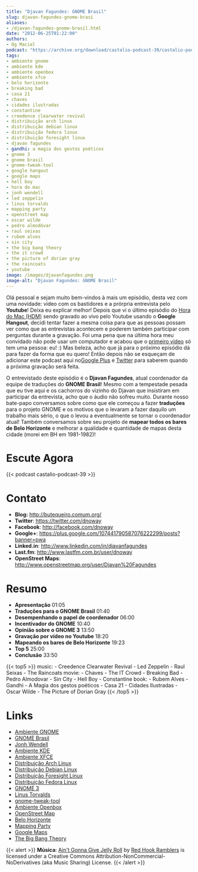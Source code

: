 ```yaml
---
title: "Djavan Fagundes: GNOME Brasil"
slug: djavan-fagundes-gnome-brasi
aliases:
- /djavan-fagundes-gnome-brasil.html
date: "2012-06-25T01:22:00"
authors:
- Og Maciel
podcast: "https://archive.org/download/castalio-podcast-39/castalio-podcast-39.mp3"
tags:
- ambiente gnome
- ambiente kde
- ambiente openbox
- ambiente xfce
- belo horizonte
- breaking bad
- casa 21
- chaves
- cidades ilustradas
- constantine
- creedence clearwater revival
- distribuição arch linux
- distribuição debian linux
- distribuição fedora linux
- distribuição foresight linux
- djavan fagundes
- gandhi: a magia dos gestos poéticos
- gnome 3
- gnome brasil
- gnome-tweak-tool
- google hangout
- google maps
- hell boy
- hora do mac
- jonh wendell
- led zeppelin
- linus torvalds
- mapping party
- openstreet map
- oscar wilde
- pedro almodóvar
- raul seixas
- rubem alves
- sin city
- the big bang theory
- the it crowd
- the picture of dorian gray
- the raincoats
- youtube
image: /images/djavanfagundes.png
image-alt: "Djavan Fagundes: GNOME Brasil"
---
```


Olá pessoal e sejam muito bem-vindos à mais um episódio, desta vez com
uma novidade: vídeo com os bastidores e a prórpria entrevista pelo
**Youtube**! Deixa eu explicar melhor! Depois que vi o último episódio
do [Hora do Mac (HDM)](http://www.horadomac.com/) sendo gravado ao vivo
pelo Youtube usando o **Google Hangout**, decidi tentar fazer a mesma
coisa para que as pessoas possam ver como que as entrevistas acontecem e
poderem também participar com perguntas durante a gravação. Foi uma pena
que na última hora meu convidado não pode usar um computador e acabou
que o [primeiro
vídeo](https://www.youtube.com/watch?feature=player_embedded&v=qmwKZKb0f-Y)
só tem uma pessoa: eu! :) Mas beleza, acho que já para o próximo
episódio dá para fazer da forma que eu quero! Então depois não se
esqueçam de adicionar este podcast aqui no[Google
Plus](https://plus.google.com/107864992170817866192/posts) e
[Twitter](https://twitter.com/#!/castaliopod) para saberem quando a
próxima gravação será feita.

O entrevistado deste episódio é o **Djavan Fagundes**, atual coordenador
da equipe de traduções do **GNOME Brasil**! Mesmo com a tempestade
pesada que eu tive aqui e os cachorros do vizinho do Djavan que
insistiram em participar da entrevista, acho que o áudio não sofreu
muito. Durante nosso bate-papo conversamos sobre como que ele começou a
fazer **traduções** para o projeto GNOME e os motivos que o levaram a
fazer daquilo um trabalho mais sério, o que o levou a eventualmente se
tornar o coordenador atual! Também conversamos sobre seu projeto de
**mapear todos os bares de Belo Horizonte** e melhorar a qualidade e
quantidade de mapas desta cidade (morei em BH em 1981-1982)!

# Escute Agora

{{< podcast castalio-podcast-39 >}}

# Contato

- **Blog:** <http://butequeiro.comum.org/>
- **Twitter**: <https://twitter.com/dnoway>
- **Facebook**: <http://facebook.com/dnoway>
- **Google+**: <https://plus.google.com/107441790587076222299/posts?banner=pwa>
- **Linked.in**: <http://www.linkedin.com/in/djavanfagundes>
- **Last.fm**: <http://www.lastfm.com.br/user/dnoway>
- **OpenStreet Maps**: <http://www.openstreetmap.org/user/Djavan%20Fagundes>

# Resumo

- **Apresentação** 01:05
- **Traduções para o GNOME Brasil** 01:40
- **Desempenhando o papel de coordenador** 06:00
- **Incentivador do GNOME** 10:40
- **Opinião sobre o GNOME 3** 13:50
- **Gravação por vídeo no Youtube** 18:20
- **Mapeando os bares de Belo Horizonte** 19:23
- **Top 5** 25:00
- **Conclusão** 33:50

{{< top5 >}}
music:
    - Creedence Clearwater Revival
    - Led Zeppelin
    - Raul Seixas
    - The Raincoats
movie:
    - Chaves
    - The IT Crowd
    - Breaking Bad
    - Pedro Almodovar
    - Sin City
    - Hell Boy
    - Constantine
book:
    - Rubem Alves
    - Gandhi - A Magia dos gestos poéticos
    - Casa 21
    - Cidades Ilustradas
    - Oscar Wilde
    - The Picture of Dorian Gray
{{< /top5 >}}

# Links

- [Ambiente GNOME](https://duckduckgo.com/?q=Ambiente+GNOME)
- [GNOME Brasil](https://duckduckgo.com/?q=GNOME+Brasil)
- [Jonh Wendell](https://duckduckgo.com/?q=Jonh+Wendell)
- [Ambiente KDE](https://duckduckgo.com/?q=Ambiente+KDE)
- [Ambiente XFCE](https://duckduckgo.com/?q=Ambiente+XFCE)
- [Distribuição Arch Linux](https://duckduckgo.com/?q=Distribuição+Arch+Linux)
- [Distribuição Debian Linux](https://duckduckgo.com/?q=Distribuição+Debian+Linux)
- [Distribuição Foresight Linux](https://duckduckgo.com/?q=Distribuição+Foresight+Linux)
- [Distribuição Fedora Linux](https://duckduckgo.com/?q=Distribuição+Fedora+Linux)
- [GNOME 3](https://duckduckgo.com/?q=GNOME+3)
- [Linus Torvalds](https://duckduckgo.com/?q=Linus+Torvalds)
- [gnome-tweak-tool](https://duckduckgo.com/?q=gnome-tweak-tool)
- [Ambiente Openbox](https://duckduckgo.com/?q=Ambiente+Openbox)
- [OpenStreet Map](https://duckduckgo.com/?q=OpenStreet+Map)
- [Belo Horizonte](https://duckduckgo.com/?q=Belo+Horizonte)
- [Mapping Party](https://duckduckgo.com/?q=Mapping+Party)
- [Google Maps](https://duckduckgo.com/?q=Google+Maps)
- [The Big Bang Theory](https://duckduckgo.com/?q=The+Big+Bang+Theory)

{{< alert >}}
**Música**: [Ain\'t Gonna Give Jelly
Roll](http://freemusicarchive.org/music/Red_Hook_Ramblers/Live__WFMU_on_Antique_Phonograph_Music_Program_with_MAC_Feb_8_2011/Red_Hook_Ramblers_-_12_-_Aint_Gonna_Give_Jelly_Roll)
by [Red Hook Ramblers](http://www.redhookramblers.com/) is licensed under a
Creative Commons Attribution-NonCommercial-NoDerivatives (aka Music Sharing)
License.
{{< /alert >}}
